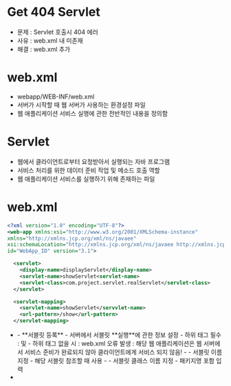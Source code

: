 # Get 404 Servlet
- 문제 : Servlet 호출시 404 에러
- 사유 : web.xml 내 <servlet-mapping> 미존재 
- 해결 : web.xml <servlet-mapping> 추가

# web.xml
- webapp/WEB-INF/web.xml
- 서버가 시작할 때 웹 서버가 사용하는 환경설정 파일
- 웹 애플리케이션 서비스 실행에 관한 전반적인 내용을 정의함

# Servlet
- 웹에서 클라이언트로부터 요청받아서 실행되는 자바 프로그램
- 서비스 처리를 위한 데이터 준비 작업 및 메소드 호출 역할
- 웹 애플리케이션 서비스를 실행하기 위해 존재하는 파일

# web.xml
```xml
<?xml version="1.0" encoding="UTF-8"?>
<web-app xmlns:xsi="http://www.w3.org/2001/XMLSchema-instance" 
xmlns="http://xmlns.jcp.org/xml/ns/javaee" 
xsi:schemaLocation="http://xmlns.jcp.org/xml/ns/javaee http://xmlns.jcp.org/xml/ns/javaee/web-app_3_1.xsd" 
id="WebApp_ID" version="3.1">

  <servlet>
    <display-name>displayServlet</display-name>
    <servlet-name>showServlet<servlet-name>
    <servlet-class>com.project.servlet.realServlet</servlet-class>
  </servlet>

  <servlet-mapping>
    <servlet-name>showServlet</servvlet-name>
    <url-pattern>/show</url-pattern>
  </servlet-mapping>                                                      
```

- <servlet>
  - **서블릿 등록**
  - 서버에서 서블릿 **실행**에 관한 정보 설정
  - 하위 태그 필수 : <servlet-name> 및 <servlet-class>
  - 하위 태그 없을 시 : web.xml 오류 발생 : 해당 웹 애플리케이션은 웹 서버에서 서비스 준비가 완료되지 않아 클라이언트에게 서비스 되지 않음!
  - <servlet-name>
    - 서블릿 이름 지정
    - 해당 서블릿 참조할 때 사용
  - <servlet-class>
    - 서블릿 클래스 이름 지정
    - 패키지명 포함 입력
- <servlet-mapping>
